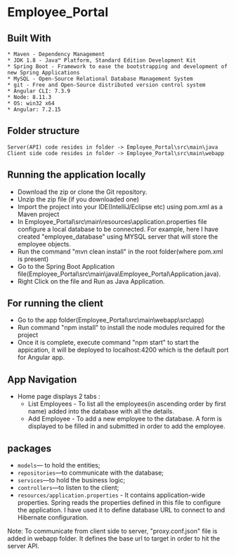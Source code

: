 # Employee_Portal

## Built With

    * Maven - Dependency Management
    * JDK 1.8 - Java™ Platform, Standard Edition Development Kit
    * Spring Boot - Framework to ease the bootstrapping and development of new Spring Applications
    * MySQL - Open-Source Relational Database Management System
    * git - Free and Open-Source distributed version control system
	* Angular CLI: 7.3.9
	* Node: 8.11.3
	* OS: win32 x64
	* Angular: 7.2.15
	
## Folder structure
	Server(API) code resides in folder -> Employee_Portal\src\main\java
	Client side code resides in folder -> Employee_Portal\src\main\webapp
	
## Running the application locally

- Download the zip or clone the Git repository.
- Unzip the zip file (if you downloaded one)
- Import the project into your IDE(IntelliJ/Eclipse etc) using pom.xml as a Maven project
- In Employee_Portal\src\main\resources\application.properties file configure a local database to be connected. For example, here I have created "employee_database" using MYSQL server that will store the employee objects.
- Run the command "mvn clean install" in the root folder(where pom.xml is present)
- Go to the Spring Boot Application file(Employee_Portal\src\main\java\Employee_Portal\Application.java).
- Right Click on the file and Run as Java Application.

## For running the client

- Go to the app folder(Employee_Portal\src\main\webapp\src\app)
- Run command "npm install" to install the node modules required for the project
- Once it is complete, execute command "npm start" to start the appication, it will be deployed to localhost:4200 which is the default port for Angular app.

## App Navigation
- Home page displays 2 tabs :
	* List Employees - To list all the employees(in ascending order by first name) added into the database with all the details.
	* Add Employee - To add a new employee to the database. A form is displayed to be filled in and submitted in order to add the employee.
	
## packages

- `models`— to hold the entities;
- `repositories`—to communicate with the database;
- `services`—to hold the business logic;
- `controllers`—to listen to the client;
- `resources/application.properties` - It contains application-wide properties. Spring reads the properties defined in this file to configure the application. I have used it to define database URL to connect to and Hibernate configuration.

Note: To communicate from client side to server, "proxy.conf.json" file is added in webapp folder. It defines the base url to target in order to hit the server API.


